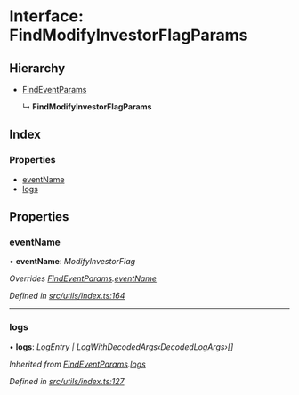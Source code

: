 # Interface: FindModifyInvestorFlagParams

## Hierarchy

* [FindEventParams](_utils_index_.findeventparams.md)

  ↳ **FindModifyInvestorFlagParams**

## Index

### Properties

* [eventName](_utils_index_.findmodifyinvestorflagparams.md#eventname)
* [logs](_utils_index_.findmodifyinvestorflagparams.md#logs)

## Properties

###  eventName

• **eventName**: *ModifyInvestorFlag*

*Overrides [FindEventParams](_utils_index_.findeventparams.md).[eventName](_utils_index_.findeventparams.md#eventname)*

*Defined in [src/utils/index.ts:164](https://github.com/PolymathNetwork/polymath-sdk/blob/ade5412/src/utils/index.ts#L164)*

___

###  logs

• **logs**: *LogEntry | LogWithDecodedArgs‹DecodedLogArgs›[]*

*Inherited from [FindEventParams](_utils_index_.findeventparams.md).[logs](_utils_index_.findeventparams.md#logs)*

*Defined in [src/utils/index.ts:127](https://github.com/PolymathNetwork/polymath-sdk/blob/ade5412/src/utils/index.ts#L127)*
